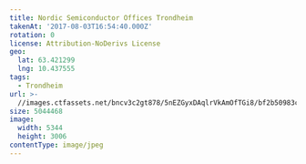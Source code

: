 ```yaml
---
title: Nordic Semiconductor Offices Trondheim
takenAt: '2017-08-03T16:54:40.000Z'
rotation: 0
license: Attribution-NoDerivs License
geo:
  lat: 63.421299
  lng: 10.437555
tags:
  - Trondheim
url: >-
  //images.ctfassets.net/bncv3c2gt878/5nEZGyxDAqlrVkAmOfTGi8/bf2b50983ccc0e904e4b3670c84821a1/nordic-semiconductor-offices-trondheim_35572744914_o
size: 5044468
image:
  width: 5344
  height: 3006
contentType: image/jpeg
---
```


